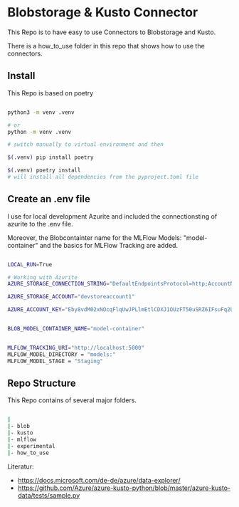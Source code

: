 
# Blobstorage & Kusto Connector

This Repo is to have easy to use Connectors to Blobstorage and Kusto.

There is a how_to_use folder in this repo that shows how to use the connectors.



## Install

This Repo is based on poetry

```bash

python3 -m venv .venv

# or
python -m venv .venv

# switch manually to virtual environment and then

$(.venv) pip install poetry

$(.venv) poetry install 
# will install all dependencies from the pyproject.toml file

```

## Create an .env file


I use for local development Azurite and included the connectionsting of azurite to the .env file.

Moreover, the Blobcontainter name for the MLFlow Models: "model-container" and the basics for MLFlow Tracking are added.

```bash

LOCAL_RUN=True

# Working with Azurite
AZURE_STORAGE_CONNECTION_STRING="DefaultEndpointsProtocol=http;AccountName=devstoreaccount1;AccountKey=Eby8vdM02xNOcqFlqUwJPLlmEtlCDXJ1OUzFT50uSRZ6IFsuFq2UVErCz4I6tq/K1SZFPTOtr/KBHBeksoGMGw==;BlobEndpoint=http://localhost:10000/devstoreaccount1;QueueEndpoint=http://localhost:10001/devstoreaccount1"

AZURE_STORAGE_ACCOUNT="devstoreaccount1"

AZURE_ACCOUNT_KEY="Eby8vdM02xNOcqFlqUwJPLlmEtlCDXJ1OUzFT50uSRZ6IFsuFq2UVErCz4I6tq/K1SZFPTOtr/KBHBeksoGMGw=="


BLOB_MODEL_CONTAINER_NAME="model-container"


MLFLOW_TRACKING_URI="http://localhost:5000"
MLFLOW_MODEL_DIRECTORY = "models:"
MLFLOW_MODEL_STAGE = "Staging"


```


## Repo Structure

This Repo contains of several major folders.

```bash 

|
|- blob
|- kusto 
|- mlflow
|- experimental
|- how_to_use


```






Literatur:
- https://docs.microsoft.com/de-de/azure/data-explorer/
- https://github.com/Azure/azure-kusto-python/blob/master/azure-kusto-data/tests/sample.py






